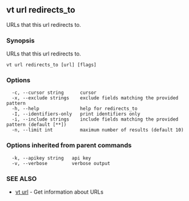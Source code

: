 ## vt url redirects_to

URLs that this url redirects to.

### Synopsis

URLs that this url redirects to.

```
vt url redirects_to [url] [flags]
```

### Options

```
  -c, --cursor string      cursor
  -x, --exclude strings    exclude fields matching the provided pattern
  -h, --help               help for redirects_to
  -I, --identifiers-only   print identifiers only
  -i, --include strings    include fields matching the provided pattern (default [**])
  -n, --limit int          maximum number of results (default 10)
```

### Options inherited from parent commands

```
  -k, --apikey string   api key
  -v, --verbose         verbose output
```

### SEE ALSO

* [vt url](vt_url.md)	 - Get information about URLs

